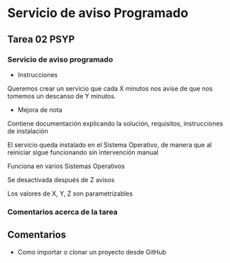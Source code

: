 # Servicio de aviso Programado

## Tarea 02 PSYP

### Servicio de aviso programado


* Instrucciones

Queremos crear un servicio que cada X minutos nos avise de que nos tomemos un descanso de Y minutos.

* Mejora de nota

Contiene documentación explicando la solución, requisitos, instrucciones de instalación

El servicio queda instalado en el Sistema Operativo, de manera que al reiniciar sigue funcionando sin intervención manual

Funciona en varios Sistemas Operativos

Se desactivada después de Z avisos

Los valores de X, Y, Z son parametrizables


### Comentarios acerca de la tarea








## Comentarios
* Como importar o clonar un proyecto desde GitHub
